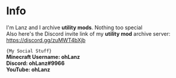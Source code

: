 # Info
I'm Lanz and I archive **utility mods**. Nothing too special<br>
Also here's the Discord invite link of my **utility mod** archive server: https://discord.gg/zuMWT4bXjb

``{My Social Stuff}``<br>
**Minecraft Username: ohLanz<br>
Discord: ohLanz#9966<br>
YouTube: ohLanz<br>**
